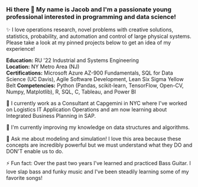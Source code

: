 ### Hi there 👋 My name is Jacob and I'm a passionate young professional interested in programming and data science!

✨ I love operations research, novel problems with creative solutions, statistics, probability, and automation and control of large physical systems. Please take a look at my pinned projects below to get an idea of my experience!

**Education:** RU '22 Industrial and Systems Engineering  
**Location:** NY Metro Area (NJ)  
**Certifications:** Microsoft Azure AZ-900 Fundamentals, SQL for Data Science (UC Davis), Agile Software Development, Lean Six Sigma Yellow Belt
**Competencies:** Python (Pandas, scikit-learn, TensorFlow, Open-CV, Numpy, Matplotlib), R, SQL, C, Tableau, and Power BI  

🔭 I currently work as a Consultant at Capgemini in NYC where I've worked on Logistics IT Application Operations and am now learning about Integrated Business Planning in SAP.

🌱 I'm currently improving my knowledge on data structures and algorithms.

💬 Ask me about modeling and simulation! I love this area because these concepts are incredibly powerful but we must understand what they DO and DON'T enable us to do.

⚡ Fun fact: Over the past two years I've learned and practiced Bass Guitar. I love slap bass and funky music and I've been steadily learning some of my favorite songs!





<!--
**Jacobkklon/Jacobkklon** is a ✨ _special_ ✨ repository because its `README.md` (this file) appears on your GitHub profile.

Here are some ideas to get you started:

- 🔭 I’m currently working on ...
- 🌱 I’m currently learning ...
- 👯 I’m looking to collaborate on ...
- 🤔 I’m looking for help with ...
- 💬 Ask me about ...
- 📫 How to reach me: ...
- 😄 Pronouns: ...
- ⚡ Fun fact: ...
-->
